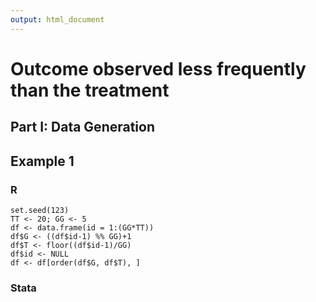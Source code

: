 ```yaml
---
output: html_document
---
```


# Outcome observed less frequently than the treatment

## Part I: Data Generation 

## Example 1

### R

<pre><code class="language-r">set.seed(123)
TT <- 20; GG <- 5
df <- data.frame(id = 1:(GG*TT))
df$G <- ((df$id-1) %% GG)+1
df$T <- floor((df$id-1)/GG)
df$id <- NULL
df <- df[order(df$G, df$T), ]
</code></pre>

### Stata
```{.applescript}

```
